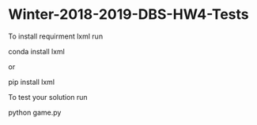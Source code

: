 # Winter-2018-2019-DBS-HW4-Tests

To install requirment lxml run

conda install lxml

or

pip install lxml

To test your solution run 

python game.py <path to your solution>
